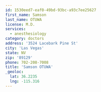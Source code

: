 ```yaml
---
id: 1530eed7-eaf0-49bd-93bc-a93c7ee25627
first_name: Samson
last_name: OTUWA
license: M.D.
services:
  - anesthesiology
category: doctors
address: '3524 Lacebark Pine St'
city: 'Las Vegas'
state: NV
zip: '89129'
phone: 702-208-7008
title: 'Samson OTUWA'
_geoloc:
  lat: 36.2235
  lng: -115.316
---
```

